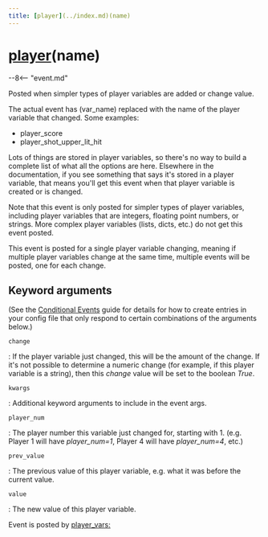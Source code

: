 ```yaml
---
title: [player](../index.md)(name)
---
```


# [player](../index.md)(name)


--8<-- "event.md"

Posted when simpler types of player variables are added or change value.

The actual event has (var_name) replaced with the name of the player
variable that changed. Some examples:

* player_score
* player_shot_upper_lit_hit

Lots of things are stored in player variables, so there's no way to
build a complete list of what all the options are here. Elsewhere in the
documentation, if you see something that says it's stored in a player
variable, that means you'll get this event when that player variable is
created or is changed.

Note that this event is only posted for simpler types of player
variables, including player variables that are integers, floating point
numbers, or strings. More complex player variables (lists, dicts, etc.)
do not get this event posted.

This event is posted for a single player variable changing, meaning if
multiple player variables change at the same time, multiple events will
be posted, one for each change.

## Keyword arguments

(See the [Conditional Events](overview/conditional.md)
guide for details for how to create entries in your config file that
only respond to certain combinations of the arguments below.)

`change`

:   If the player variable just changed, this will be the amount of the
    change. If it's not possible to determine a numeric change (for
    example, if this player variable is a string), then this *change*
    value will be set to the boolean *True*.

`kwargs`

:   Additional keyword arguments to include in the event args.

`player_num`

:   The player number this variable just changed for, starting with 1.
    (e.g. Player 1 will have *player_num=1*, Player 4 will have
    *player_num=4*, etc.)

`prev_value`

:   The previous value of this player variable, e.g. what it was before
    the current value.

`value`

:   The new value of this player variable.

Event is posted by [player_vars:](../config/player_vars.md)
